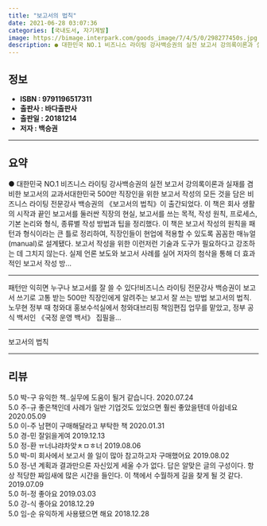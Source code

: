 ```yaml
---
title: "보고서의 법칙"
date: 2021-06-28 03:07:36
categories: [국내도서, 자기계발]
image: https://bimage.interpark.com/goods_image/7/4/5/0/298277450s.jpg
description: ● 대한민국 NO.1 비즈니스 라이팅 강사백승권의 실전 보고서 강의록이론과 실재를 겸비한 보고서의 교과서대한민국 500만 직장인을 위한 보고서 작성의 모든 것을 담은 비즈니스 라이팅 전문강사 백승권의 《보고서의 법칙》이 출간되었다. 이 책은 회사 생활의 시작과 끝인 보고서를 둘러싼 직
---
```


## **정보**

- **ISBN : 9791196517311**
- **출판사 : 바다출판사**
- **출판일 : 20181214**
- **저자 : 백승권**

------



## **요약**

●  대한민국 NO.1 비즈니스 라이팅 강사백승권의 실전 보고서 강의록이론과 실재를 겸비한 보고서의 교과서대한민국 500만 직장인을 위한 보고서 작성의 모든 것을 담은 비즈니스 라이팅 전문강사 백승권의 《보고서의 법칙》이 출간되었다. 이 책은 회사 생활의 시작과 끝인 보고서를 둘러싼 직장의 현실, 보고서를 쓰는 목적, 작성 원칙, 프로세스, 기본 논리와 형식, 종류별 작성 방법과 팁을 정리했다. 이 책은 보고서 작성의 원칙을 패턴과 형식이라는 큰 틀로 정리하여, 직장인들이 현업에 적용할 수 있도록 꼼꼼한 매뉴얼(manual)로 설계됐다. 보고서 작성을 위한 이런저런 기술과 도구가 필요하다고 강조하는 데 그치지 않는다. 실제 언론 보도와 보고서 사례를 실어 저자의 첨삭을 통해 더 효과적인 보고서 작성 방...

------

패턴만 익히면 누구나 보고서를 잘 쓸 수 있다!비즈니스 라이팅 전문강사 백승권이 보고서 쓰기로 고통 받는 500만 직장인에게 알려주는 보고서 잘 쓰는 방법 보고서의 법칙. 노무현 정부 때 청와대 홍보수석실에서 청와대브리핑 책임편집 업무를 맡았고, 정부 공식 백서인 《국정 운영 백서》 집필을... 

------


보고서의 법칙 

------


## **리뷰** 

5.0 박-구 유익한 책..실무에 도움이 될거 같습니다. 2020.07.24 <br/>5.0 주-규 좋은책인데 사례가 일반 기업것도 있었으면 훨씬 좋았을텐데 아쉽네요 2020.05.09 <br/>5.0 이-주 남편이 구매해달라고 부탁한 책 2020.01.31 <br/>5.0 경-민 잘읽을게여 2019.12.13 <br/>5.0 정-환 ㅠ너냐랴차앚ㅊㅁㅎ너 2019.08.06 <br/>5.0 박-미 회사에서 보고서 쓸 일이 많아 참고하고자 구매했어요 2019.08.02 <br/>5.0 정-년 계획과 결과만으론 자신있게 세울 수가 없다.
답은 알맞은 글의 구성이다. 항상 적당한 짜임새에 많은 시간을 들인다. 이 책에서 수월하게 길을 찾게 될 것 같다. 2019.07.09 <br/>5.0 허-정 좋아요 2019.03.03 <br/>5.0 강-식 좋아요 2018.12.29 <br/>5.0 임-순 유익하게 사용됐으면 해요 2018.12.28 <br/>